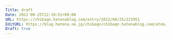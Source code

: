```yaml
---
Title: draft
Date: 2022-08-25T22:19:51+09:00
URL: https://chibaqn.hatenablog.com/entry/2022/08/25/221951
EditURL: https://blog.hatena.ne.jp/chibaqn/chibaqn.hatenablog.com/atom/entry/4207112889911915389
Draft: true
---
```


